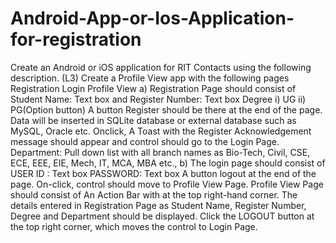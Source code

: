 # Android-App-or-Ios-Application-for-registration
Create an Android or iOS application for RIT Contacts using the following description. (L3)  Create a Profile View app with the following pages Registration Login Profile View a) Registration Page should consist of  Student Name: Text box and  Register Number: Text box Degree i) UG    ii)  PG(Option button) A button      Register should be there at the end of the page. Data will be inserted in SQLite database or external database such as MySQL, Oracle etc. Onclick, A Toast with the Register Acknowledgement message should appear and control should go to the Login Page. Department: Pull down list with all branch names as Bio-Tech, Civil, CSE, ECE, EEE, EIE, Mech, IT, MCA, MBA etc., b) The login page should consist of            USER ID  :  Text box           PASSWORD:  Text box              A button logout      at the end of the page. On-click, control should move to Profile View Page.  Profile View Page should consist of An Action Bar with at the top right-hand corner. The details entered in Registration Page as Student Name, Register Number, Degree and Department should be displayed.  Click the LOGOUT button at the top right corner, which moves the control to Login Page.
